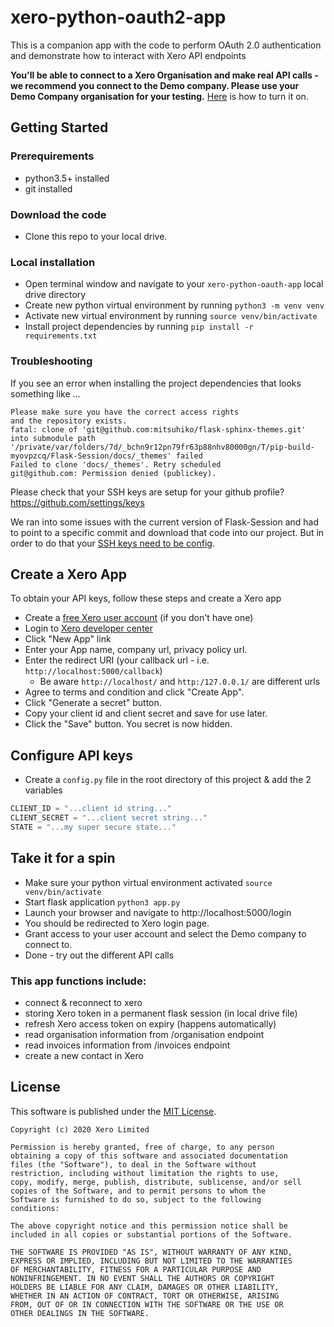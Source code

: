 # xero-python-oauth2-app

This is a companion app with the code to perform OAuth 2.0 authentication and demonstrate how to interact with Xero API endpoints

**You'll be able to connect to a Xero Organisation and make real API calls - we recommend you connect to the Demo company.
Please use your Demo Company organisation for your testing.**
[Here](https://central.xero.com/s/article/Use-the-demo-company) is how to turn it on.

## Getting Started

### Prerequirements
* python3.5+ installed
* git installed

### Download the code
* Clone this repo to your local drive.

### Local installation
* Open terminal window and navigate to your `xero-python-oauth-app` local drive directory 
* Create new python virtual environment by running `python3 -m venv venv`
* Activate new virtual environment by running `source venv/bin/activate`
* Install project dependencies by running `pip install -r requirements.txt`

### Troubleshooting
If you see an error when installing the project dependencies that looks something like ...

```
Please make sure you have the correct access rights
and the repository exists.
fatal: clone of 'git@github.com:mitsuhiko/flask-sphinx-themes.git' into submodule path '/private/var/folders/7d/_bchn9r12pn79fr63p88nhv80000gn/T/pip-build-myovpzcq/Flask-Session/docs/_themes' failed
Failed to clone 'docs/_themes'. Retry scheduled
git@github.com: Permission denied (publickey).
```

Please check that your SSH keys are setup for your github profile?
https://github.com/settings/keys

We ran into some issues with the current version of Flask-Session and had to point to a specific commit and download that code into our project. But in order to do that your [SSH keys need to be config](https://docs.github.com/en/github/authenticating-to-github/connecting-to-github-with-ssh).

## Create a Xero App
To obtain your API keys, follow these steps and create a Xero app

* Create a [free Xero user account](https://www.xero.com/us/signup/api/) (if you don't have one)
* Login to [Xero developer center](https://developer.xero.com/myapps)
* Click "New App" link
* Enter your App name, company url, privacy policy url.
* Enter the redirect URI (your callback url - i.e. `http://localhost:5000/callback`)
    * Be aware `http://localhost/` and `http:/127.0.0.1/` are different urls
* Agree to terms and condition and click "Create App".
* Click "Generate a secret" button.
* Copy your client id and client secret and save for use later.
* Click the "Save" button. You secret is now hidden.

## Configure API keys
* Create a `config.py` file in the root directory of this project & add the 2 variables
```python
CLIENT_ID = "...client id string..."
CLIENT_SECRET = "...client secret string..."
STATE = "...my super secure state..."
```

## Take it for a spin

* Make sure your python virtual environment activated `source venv/bin/activate`
* Start flask application `python3 app.py`
* Launch your browser and navigate to http://localhost:5000/login 
* You should be redirected to Xero login page.
* Grant access to your user account and select the Demo company to connect to.
* Done - try out the different API calls

### This app functions include:

* connect & reconnect to xero
* storing Xero token in a permanent flask session (in local drive file)
* refresh Xero access token on expiry  (happens automatically)
* read organisation information from /organisation endpoint
* read invoices information from /invoices endpoint
* create a new contact in Xero

## License

This software is published under the [MIT License](http://en.wikipedia.org/wiki/MIT_License).

	Copyright (c) 2020 Xero Limited

	Permission is hereby granted, free of charge, to any person
	obtaining a copy of this software and associated documentation
	files (the "Software"), to deal in the Software without
	restriction, including without limitation the rights to use,
	copy, modify, merge, publish, distribute, sublicense, and/or sell
	copies of the Software, and to permit persons to whom the
	Software is furnished to do so, subject to the following
	conditions:

	The above copyright notice and this permission notice shall be
	included in all copies or substantial portions of the Software.

	THE SOFTWARE IS PROVIDED "AS IS", WITHOUT WARRANTY OF ANY KIND,
	EXPRESS OR IMPLIED, INCLUDING BUT NOT LIMITED TO THE WARRANTIES
	OF MERCHANTABILITY, FITNESS FOR A PARTICULAR PURPOSE AND
	NONINFRINGEMENT. IN NO EVENT SHALL THE AUTHORS OR COPYRIGHT
	HOLDERS BE LIABLE FOR ANY CLAIM, DAMAGES OR OTHER LIABILITY,
	WHETHER IN AN ACTION OF CONTRACT, TORT OR OTHERWISE, ARISING
	FROM, OUT OF OR IN CONNECTION WITH THE SOFTWARE OR THE USE OR
	OTHER DEALINGS IN THE SOFTWARE.

